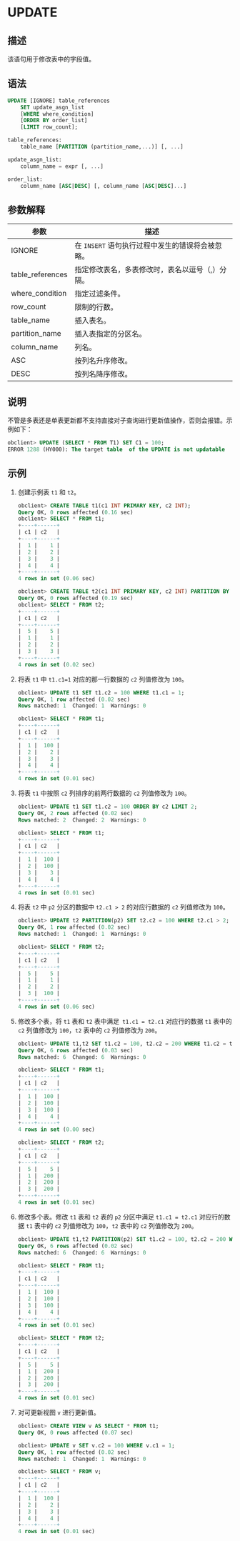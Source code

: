 UPDATE 
===========================



描述 
-----------------------

该语句用于修改表中的字段值。

语法 
-----------------------

```sql
UPDATE [IGNORE] table_references
    SET update_asgn_list
    [WHERE where_condition] 
    [ORDER BY order_list]
    [LIMIT row_count];

table_references:
    table_name [PARTITION (partition_name,...)] [, ...]

update_asgn_list:
    column_name = expr [, ...]

order_list: 
    column_name [ASC|DESC] [, column_name [ASC|DESC]...]
```



参数解释 
-------------------------



|      **参数**      |            **描述**             |
|------------------|-------------------------------|
| IGNORE           | 在 `INSERT` 语句执行过程中发生的错误将会被忽略。 |
| table_references | 指定修改表名，多表修改时，表名以逗号（,）分隔。      |
| where_condition  | 指定过滤条件。                       |
| row_count        | 限制的行数。                        |
| table_name       | 插入表名。                         |
| partition_name   | 插入表指定的分区名。                    |
| column_name      | 列名。                           |
| ASC              | 按列名升序修改。                      |
| DESC             | 按列名降序修改。                      |



说明 
-----------------------

不管是多表还是单表更新都不支持直接对子查询进行更新值操作，否则会报错。示例如下：

```sql
obclient> UPDATE (SELECT * FROM T1) SET C1 = 100;
ERROR 1288 (HY000): The target table  of the UPDATE is not updatable
```



示例 
-----------------------

1. 创建示例表 `t1` 和 `t2`。

   ```sql
   obclient> CREATE TABLE t1(c1 INT PRIMARY KEY, c2 INT);
   Query OK, 0 rows affected (0.16 sec)
   obclient> SELECT * FROM t1;
   +----+------+
   | c1 | c2   |
   +----+------+
   |  1 |    1 |
   |  2 |    2 |
   |  3 |    3 |
   |  4 |    4 |
   +----+------+
   4 rows in set (0.06 sec)
   
   obclient> CREATE TABLE t2(c1 INT PRIMARY KEY, c2 INT) PARTITION BY KEY(c1) PARTITIONS 4;
   Query OK, 0 rows affected (0.19 sec)
   obclient> SELECT * FROM t2;
   +----+------+
   | c1 | c2   |
   +----+------+
   |  5 |    5 |
   |  1 |    1 |
   |  2 |    2 |
   |  3 |    3 |
   +----+------+
   4 rows in set (0.02 sec)
   ```

   

2. 将表 `t1` 中 `t1.c1=1` 对应的那一行数据的 `c2` 列值修改为 `100`。

   ```sql
   obclient> UPDATE t1 SET t1.c2 = 100 WHERE t1.c1 = 1;
   Query OK, 1 row affected (0.02 sec)
   Rows matched: 1  Changed: 1  Warnings: 0
   
   obclient> SELECT * FROM t1;
   +----+------+
   | c1 | c2   |
   +----+------+
   |  1 |  100 |
   |  2 |    2 |
   |  3 |    3 |
   |  4 |    4 |
   +----+------+
   4 rows in set (0.01 sec)
   ```

   

3. 将表 `t1` 中按照 `c2` 列排序的前两行数据的 `c2` 列值修改为 `100`。

   ```sql
   obclient> UPDATE t1 SET t1.c2 = 100 ORDER BY c2 LIMIT 2;
   Query OK, 2 rows affected (0.02 sec)
   Rows matched: 2  Changed: 2  Warnings: 0
   
   obclient> SELECT * FROM t1;
   +----+------+
   | c1 | c2   |
   +----+------+
   |  1 |  100 |
   |  2 |  100 |
   |  3 |    3 |
   |  4 |    4 |
   +----+------+
   4 rows in set (0.01 sec)
   ```

   

4. 将表 `t2` 中 `p2` 分区的数据中 `t2.c1 > 2` 的对应行数据的 `c2` 列值修改为 `100`。

   ```sql
   obclient> UPDATE t2 PARTITION(p2) SET t2.c2 = 100 WHERE t2.c1 > 2;
   Query OK, 1 row affected (0.02 sec)
   Rows matched: 1  Changed: 1  Warnings: 0
   
   obclient> SELECT * FROM t2;
   +----+------+
   | c1 | c2   |
   +----+------+
   |  5 |    5 |
   |  1 |    1 |
   |  2 |    2 |
   |  3 |  100 |
   +----+------+
   4 rows in set (0.06 sec)
   ```

   

5. 修改多个表，将 `t1` 表和 `t2` 表中满足` t1.c1 = t2.c1` 对应行的数据 `t1` 表中的 `c2` 列值修改为 `100`，`t2` 表中的 `c2` 列值修改为 `200`。

   ```sql
   obclient> UPDATE t1,t2 SET t1.c2 = 100, t2.c2 = 200 WHERE t1.c2 = t2.c2;
   Query OK, 6 rows affected (0.03 sec)
   Rows matched: 6  Changed: 6  Warnings: 0
   
   obclient> SELECT * FROM t1;
   +----+------+
   | c1 | c2   |
   +----+------+
   |  1 |  100 |
   |  2 |  100 |
   |  3 |  100 |
   |  4 |    4 |
   +----+------+
   4 rows in set (0.00 sec)
   
   obclient> SELECT * FROM t2;
   +----+------+
   | c1 | c2   |
   +----+------+
   |  5 |    5 |
   |  1 |  200 |
   |  2 |  200 |
   |  3 |  200 |
   +----+------+
   4 rows in set (0.01 sec)
   ```

   

6. 修改多个表。修改 `t1` 表和 `t2` 表的 `p2` 分区中满足 `t1.c1 = t2.c1` 对应行的数据 `t1` 表中的 `c2` 列值修改为 `100`，`t2` 表中的 `c2` 列值修改为 `200`。

   ```sql
   obclient> UPDATE t1,t2 PARTITION(p2) SET t1.c2 = 100, t2.c2 = 200 WHERE t1.c2 = t2.c2;
   Query OK, 6 rows affected (0.02 sec)
   Rows matched: 6  Changed: 6  Warnings: 0
   
   obclient> SELECT * FROM t1;
   +----+------+
   | c1 | c2   |
   +----+------+
   |  1 |  100 |
   |  2 |  100 |
   |  3 |  100 |
   |  4 |    4 |
   +----+------+
   4 rows in set (0.01 sec)
   
   obclient> SELECT * FROM t2;
   +----+------+
   | c1 | c2   |
   +----+------+
   |  5 |    5 |
   |  1 |  200 |
   |  2 |  200 |
   |  3 |  200 |
   +----+------+
   4 rows in set (0.01 sec)
   ```

   

7. 对可更新视图 `v` 进行更新值。

   ```sql
   obclient> CREATE VIEW v AS SELECT * FROM t1;
   Query OK, 0 rows affected (0.07 sec)
   
   obclient> UPDATE v SET v.c2 = 100 WHERE v.c1 = 1;
   Query OK, 1 row affected (0.02 sec)
   Rows matched: 1  Changed: 1  Warnings: 0
   
   obclient> SELECT * FROM v;
   +----+------+
   | c1 | c2   |
   +----+------+
   |  1 |  100 |
   |  2 |    2 |
   |  3 |    3 |
   |  4 |    4 |
   +----+------+
   4 rows in set (0.01 sec)
   ```

   



